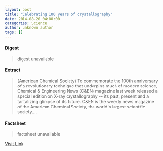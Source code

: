 ```yaml
---
layout: post
title: "Celebrating 100 years of crystallography"
date: 2014-08-20 04:00:00
categories: Science
author: unknown author
tags: []
---
```



#### Digest
>digest unavailable

#### Extract
>(American Chemical Society) To commemorate the 100th anniversary of a revolutionary technique that underpins much of modern science, Chemical & Engineering News (C&EN) magazine last week released a special edition on X-ray crystallography -- its past, present and a tantalizing glimpse of its future. C&EN is the weekly news magazine of the American Chemical Society, the world's largest scientific society....

#### Factsheet
>factsheet unavailable

[Visit Link](http://www.eurekalert.org/pub_releases/2014-08/acs-c1y082014.php)


